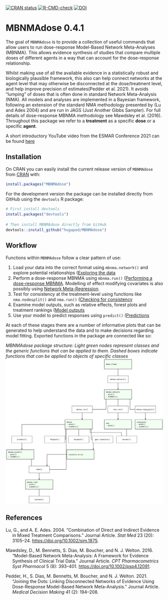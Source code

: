 
<!-- README.md is generated from README.Rmd. Please edit that file -->
<!-- badges: start -->

[![CRAN
status](https://www.r-pkg.org/badges/version/MBNMAdose)](https://CRAN.R-project.org/package=MBNMAdose)
[![R-CMD-check](https://github.com/hugaped/MBNMAdose/workflows/R-CMD-check/badge.svg)](https://github.com/hugaped/MBNMAdose/actions)
[![DOI](https://zenodo.org/badge/195961874.svg)](https://zenodo.org/badge/latestdoi/195961874)
<!-- badges: end -->

# MBNMAdose 0.4.1

The goal of `MBNMAdose` is to provide a collection of useful commands
that allow users to run dose-response Model-Based Network Meta-Analyses
(MBNMA). This allows evidence synthesis of studies that compare multiple
doses of different agents in a way that can account for the
dose-response relationship.

Whilst making use of all the available evidence in a statistically
robust and biologically plausible framework, this also can help connect
networks at the agent level that may otherwise be disconnected at the
dose/treatment level, and help improve precision of estimates(Pedder et
al. 2021). It avoids “lumping” of doses that is often done in standard
Network Meta-Analysis (NMA). All models and analyses are implemented in
a Bayesian framework, following an extension of the standard NMA
methodology presented by (Lu and Ades 2004) and are run in JAGS (Just
Another Gibbs Sampler). For full details of dose-response MBNMA
methodology see Mawdsley et al. (2016). Throughout this package we refer
to a **treatment** as a specific **dose** or a specific **agent**.

A short introductory YouTube video from the ESMAR Conference 2021 can be
found [here](https://doi.org/10.6084/m9.figshare.13637936.v1)

## Installation

On CRAN you can easily install the current release version of
`MBNMAdose` from [CRAN](https://CRAN.R-project.org) with:

``` r
install.packages("MBNMAdose")
```

For the development version the package can be installed directly from
GitHub using the `devtools` R package:

``` r
# First install devtools
install.packages("devtools")

# Then install MBNMAdose directly from GitHub
devtools::install_github("hugaped/MBNMAdose")
```

## Workflow

Functions within `MBNMAdose` follow a clear pattern of use:

1.  Load your data into the correct format using `mbnma.network()` and
    explore potential relationships ([Exploring the
    data](1-dataexploration.html)
2.  Perform a dose-response MBNMA using `mbnma.run()` ([Performing a
    dose-response MBNMA](2-runmbnmadose.html). Modelling of effect
    modifying covariates is also possibly using [Network
    Meta-Regression](6-metaregression.html).
3.  Test for consistency at the treatment-level using functions like
    `nma.nodesplit()` and `nma.run()` ([Checking for
    consistency](3-consistencychecking.html)
4.  Examine model outputs, such as relative effects, forest plots and
    treatment rankings ([Model outputs](4-outputs.html)
5.  Use your model to predict responses using `predict()`
    ([Predictions](5-predictions.html)

At each of these stages there are a number of informative plots that can
be generated to help understand the data and to make decisions regarding
model fitting. Exported functions in the package are connected like so:

*MBNMAdose package structure: Light green nodes represent classes and
the generic functions that can be applied to them. Dashed boxes indicate
functions that can be applied to objects of specific classes*
![Workflow](man/figures/functionstructure.png)

## References

<div id="refs" class="references csl-bib-body hanging-indent">

<div id="ref-lu2004" class="csl-entry">

Lu, G., and A. E. Ades. 2004. “Combination of Direct and Indirect
Evidence in Mixed Treatment Comparisons.” Journal Article. *Stat Med* 23
(20): 3105–24. <https://doi.org/10.1002/sim.1875>.

</div>

<div id="ref-mawdsley2016" class="csl-entry">

Mawdsley, D., M. Bennetts, S. Dias, M. Boucher, and N. J. Welton. 2016.
“Model-Based Network Meta-Analysis: A Framework for Evidence Synthesis
of Clinical Trial Data.” Journal Article. *CPT Pharmacometrics Syst
Pharmacol* 5 (8): 393–401. <https://doi.org/10.1002/psp4.12091>.

</div>

<div id="ref-pedder2021" class="csl-entry">

Pedder, H., S. Dias, M. Bennetts, M. Boucher, and N. J. Welton. 2021.
“Joining the Dots: Linking Disconnected Networks of Evidence Using
Dose-Response Model-Based Network Meta-Analysis.” Journal Article.
*Medical Decision Making* 41 (2): 194–208.

</div>

</div>
